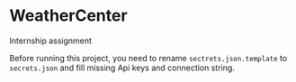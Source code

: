 # WeatherCenter
Internship assignment

Before running this project, you need to rename ```sectrets.json.template``` to ```secrets.json``` and fill missing Api keys and connection string.
